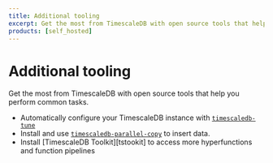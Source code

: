 ```yaml
---
title: Additional tooling
excerpt: Get the most from TimescaleDB with open source tools that help you perform common tasks
products: [self_hosted]
---
```


# Additional tooling

Get the most from TimescaleDB with open source tools that help you perform
common tasks.

*   Automatically configure your TimescaleDB instance with
    [`timescaledb-tune`][tstune]
*   Install and use [`timescaledb-parallel-copy`][tscopy] to insert data.
*   Install [TimescaleDB Toolkit][tstookit] to access more hyperfunctions and function pipelines

[tscopy]: /self-hosted/:currentVersion:/tooling/about-timescaledb-parallel-copy
[tstune]: /self-hosted/:currentVersion:/tooling/about-timescaledb-tune/
[tstoolkit]: /self-hosted/:currentVersion:/tooling/install-toolkit/
